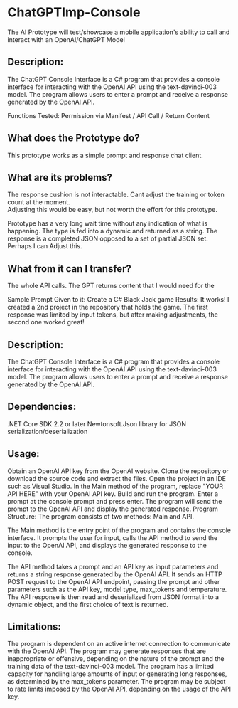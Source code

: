 # ChatGPTImp-Console

The AI Prototype will test/showcase a mobile application's ability to call and interact with an OpenAI/ChatGPT Model

## Description:
The ChatGPT Console Interface is a C# program that provides a console interface for interacting with the OpenAI API using the text-davinci-003 model. The program allows users to enter a prompt and receive a response generated by the OpenAI API.

Functions Tested: Permission via Manifest / API Call / Return Content
	
## What does the Prototype do?

This prototype works as a simple prompt and response chat client.

## What are its problems?

The response cushion is not interactable. Cant adjust the training or token count at the moment.  
Adjusting this would be easy, but not worth the effort for this prototype. 
	
Prototype has a very long wait time without any indication of what is happening. 
The type is fed into a dynamic and returned as a string. 
The response is a completed JSON opposed to a set of partial JSON set. Perhaps I can Adjust this.

## What from it can I transfer?
The whole API calls. The GPT returns content that I would need for the 

Sample Prompt Given to it: Create a C# Black Jack game
Results: It works! I created a 2nd project in the repository that holds the game. The first response was 
limited by input tokens, but after making adjustments, the second one worked great!

## Description:
The ChatGPT Console Interface is a C# program that provides a console interface for interacting with the OpenAI API using the text-davinci-003 model. The program allows users to enter a prompt and receive a response generated by the OpenAI API.

## Dependencies:

.NET Core SDK 2.2 or later
Newtonsoft.Json library for JSON serialization/deserialization

## Usage:

Obtain an OpenAI API key from the OpenAI website.
Clone the repository or download the source code and extract the files.
Open the project in an IDE such as Visual Studio.
In the Main method of the program, replace "YOUR API HERE" with your OpenAI API key.
Build and run the program.
Enter a prompt at the console prompt and press enter.
The program will send the prompt to the OpenAI API and display the generated response.
Program Structure:
The program consists of two methods: Main and API.

The Main method is the entry point of the program and contains the console interface. It prompts the user for input, calls the API method to send the input to the OpenAI API, and displays the generated response to the console.

The API method takes a prompt and an API key as input parameters and returns a string response generated by the OpenAI API. It sends an HTTP POST request to the OpenAI API endpoint, passing the prompt and other parameters such as the API key, model type, max_tokens and temperature. The API response is then read and deserialized from JSON format into a dynamic object, and the first choice of text is returned.

## Limitations:

The program is dependent on an active internet connection to communicate with the OpenAI API.
The program may generate responses that are inappropriate or offensive, depending on the nature of the prompt and the training data of the text-davinci-003 model.
The program has a limited capacity for handling large amounts of input or generating long responses, as determined by the max_tokens parameter.
The program may be subject to rate limits imposed by the OpenAI API, depending on the usage of the API key.
